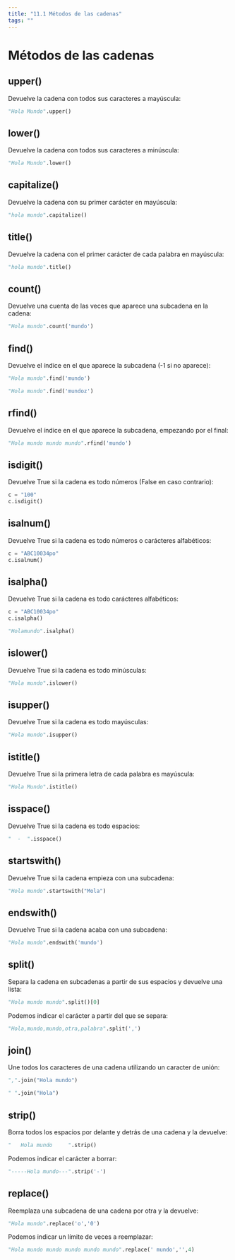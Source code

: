 ```yaml
---
title: "11.1 Métodos de las cadenas"
tags: ""
---
```


# Métodos de las cadenas

## upper()

Devuelve la cadena con todos sus caracteres a mayúscula:

```python
"Hola Mundo".upper()
```

## lower()

Devuelve la cadena con todos sus caracteres a minúscula:

```python
"Hola Mundo".lower()
```

## capitalize()

Devuelve la cadena con su primer carácter en mayúscula:

```python
"hola mundo".capitalize()
```

## title()

Devuelve la cadena con el primer carácter de cada palabra en mayúscula:

```python
"hola mundo".title()
```

## count()

Devuelve una cuenta de las veces que aparece una subcadena en la cadena:

```python
"Hola mundo".count('mundo')
```

## find()

Devuelve el índice en el que aparece la subcadena (-1 si no aparece):

```python
"Hola mundo".find('mundo')
```

```python
"Hola mundo".find('mundoz')
```

## rfind()

Devuelve el índice en el que aparece la subcadena, empezando por el final:

```python
"Hola mundo mundo mundo".rfind('mundo')
```

## isdigit()

Devuelve True si la cadena es todo números (False en caso contrario):

```python
c = "100"
c.isdigit()
```

## isalnum()

Devuelve True si la cadena es todo números o carácteres alfabéticos:

```python
c = "ABC10034po"
c.isalnum()
```

## isalpha()

Devuelve True si la cadena es todo carácteres alfabéticos:

```python
c = "ABC10034po"
c.isalpha()
```

```python
"Holamundo".isalpha()
```

## islower()

Devuelve True si la cadena es todo minúsculas:

```python
"Hola mundo".islower()
```

## isupper()

Devuelve True si la cadena es todo mayúsculas:

```python
"Hola mundo".isupper()
```

## istitle()

Devuelve True si la primera letra de cada palabra es mayúscula:

```python
"Hola Mundo".istitle()
```

## isspace()

Devuelve True si la cadena es todo espacios:

```python
"  -  ".isspace()
```

## startswith()

Devuelve True si la cadena empieza con una subcadena:

```python
"Hola mundo".startswith("Mola")
```

## endswith()

Devuelve True si la cadena acaba con una subcadena:

```python
"Hola mundo".endswith('mundo')
```

## split()

Separa la cadena en subcadenas a partir de sus espacios y devuelve una lista:

```python
"Hola mundo mundo".split()[0]
```

Podemos indicar el carácter a partir del que se separa:

```python
"Hola,mundo,mundo,otra,palabra".split(',')
```

## join()

Une todos los caracteres de una cadena utilizando un caracter de unión:

```python
",".join("Hola mundo")
```

```python
" ".join("Hola")
```

## strip()

Borra todos los espacios por delante y detrás de una cadena y la devuelve:

```python
"   Hola mundo     ".strip()
```

Podemos indicar el carácter a borrar:

```python
"-----Hola mundo---".strip('-')
```

## replace()

Reemplaza una subcadena de una cadena por otra y la devuelve:

```python
"Hola mundo".replace('o','0')
```

Podemos indicar un límite de veces a reemplazar:

```python
"Hola mundo mundo mundo mundo mundo".replace(' mundo','',4)
```
